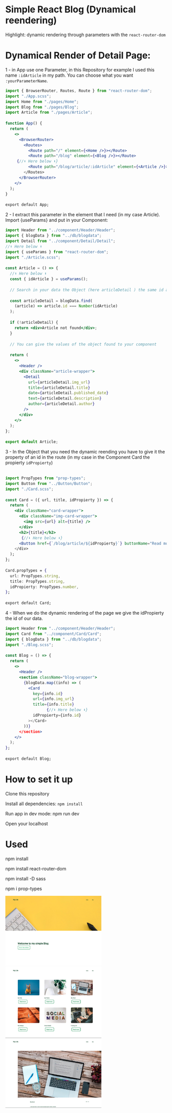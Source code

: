 # Simple React Blog (Dynamical reendering)

Highlight: dynamic rendering through parameters with the `react-router-dom`

# Dynamical Render of Detail Page:

1 - in App use one Parameter, in this Repository for example I used this name `:idArticle` in my path. You can choose what you want `:yourParameterName`.

```jsx
import { BrowserRouter, Routes, Route } from "react-router-dom";
import "./App.scss";
import Home from "./pages/Home";
import Blog from "./pages/Blog";
import Article from "./pages/Article";

function App() {
  return (
    <>
      <BrowserRouter>
        <Routes>
          <Route path="/" element={<Home />}></Route>
          <Route path="/blog" element={<Blog />}></Route>
     {//⬇️ Here below ⬇️}
          <Route path="/blog/article/:idArticle" element={<Article />}></Route>
        </Routes>
      </BrowserRouter>
    </>
  );
}

export default App;
```

2 - I extract this parameter in the element that I need (in my case Article). Import {useParams} and put in your Component:

```jsx
import Header from "../component/Header/Header";
import { blogData } from "../db/blogdata";
import Detail from "../component/Detail/Detail";
//⬇️ Here below ⬇️
import { useParams } from "react-router-dom";
import "./Article.scss";

const Article = () => {
  //⬇️ Here below ⬇️
  const { idArticle } = useParams();

  // Search in your data the Object (here articleDetail ) the same id as the core matched with your parameter (here idArticle)

  const articleDetail = blogData.find(
    (article) => article.id === Number(idArticle)
  );

  if (!articleDetail) {
    return <div>Article not found</div>;
  }

  // You can give the values of the object found to your component

  return (
    <>
      <Header />
      <div className="article-wrapper">
        <Detail
          url={articleDetail.img_url}
          title={articleDetail.title}
          date={articleDetail.published_date}
          text={articleDetail.description}
          author={articleDetail.author}
        />
      </div>
    </>
  );
};

export default Article;
```

3 - In the Object that you need the dynamic reending you have to give it the property of an id in the route (in my case in the Component Card the propierty `idPropierty`)

```jsx

import PropTypes from "prop-types";
import Button from "../Button/Button";
import "./Card.scss";

const Card = ({ url, title, idPropierty }) => {
  return (
    <div className="card-wrapper">
      <div className="img-card-wrapper">
        <img src={url} alt={title} />
      </div>
      <h2>{title}</h2>
       {//⬇️ Here below ⬇️}
      <Button href={`/blog/article/${idPropierty}`} buttonName="Read more" />
    </div>
  );
};

Card.propTypes = {
  url: PropTypes.string,
  title: PropTypes.string,
  idPropierty: PropTypes.number,
};

export default Card;

```

4 - When we do the dynamic rendering of the page we give the idPropierty the id of our data.

```jsx
import Header from "../component/Header/Header";
import Card from "../component/Card/Card";
import { blogData } from "../db/blogdata";
import "./Blog.scss";

const Blog = () => {
  return (
    <>
      <Header />
      <section className="blog-wrapper">
        {blogData.map((info) => (
          <Card
            key={info.id}
            url={info.img_url}
            title={info.title}
                  {//⬇️ Here below ⬇️}
            idPropierty={info.id}
          ></Card>
        ))}
      </section>
    </>
  );
};

export default Blog;
```

# How to set it up

Clone this repository

Install all dependencies: `npm install`

Run app in dev mode: npm run dev

Open your localhost

# Used

npm install

npm install react-router-dom

npm install -D sass

npm i prop-types

<div>

<img src="./public/img/readme1.png" alt="readme picture" width="300px">
<img src="./public/img/readme2.png"alt="readme picture" width="300px">
<img src="./public/img/readme3.png" alt="readme picture" width="300px">

</div>
